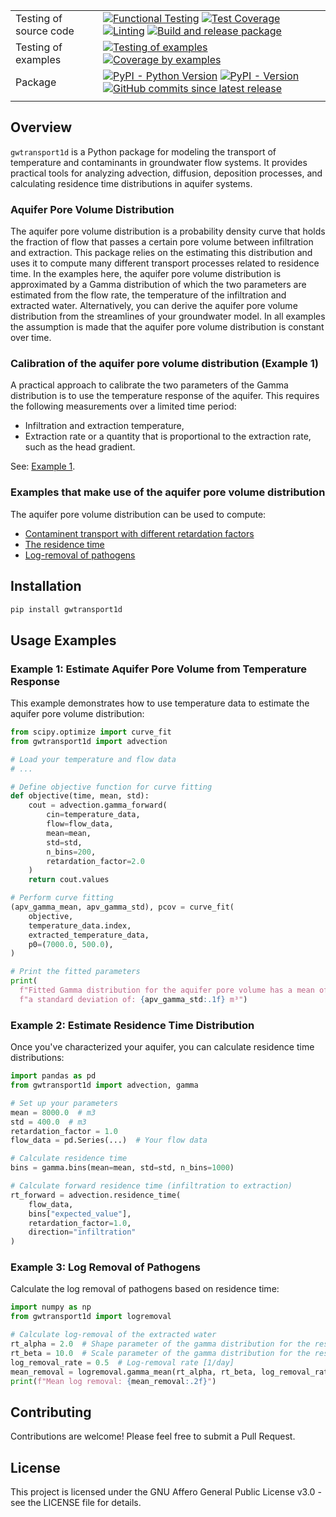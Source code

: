 |                        |                                                                                                                                                                                                                                                                                                                                                                                                                                                                                                                                                                                                                                                                                                                                                                                                                      |
| ---------------------- | -------------------------------------------------------------------------------------------------------------------------------------------------------------------------------------------------------------------------------------------------------------------------------------------------------------------------------------------------------------------------------------------------------------------------------------------------------------------------------------------------------------------------------------------------------------------------------------------------------------------------------------------------------------------------------------------------------------------------------------------------------------------------------------------------------------------- |
| Testing of source code | [![Functional Testing](https://github.com/bdestombe/python_gwtransport1d/actions/workflows/functional_testing.yml/badge.svg?branch=main)](https://github.com/bdestombe/python_gwtransport1d/actions/workflows/functional_testing.yml) [![Test Coverage](https://bdestombe.github.io/python-gwtransport1d/coverage-badge.svg)](https://bdestombe.github.io/python-gwtransport1d/htmlcov/) [![Linting](https://github.com/bdestombe/python_gwtransport1d/actions/workflows/linting.yml/badge.svg?branch=main)](https://github.com/bdestombe/python_gwtransport1d/actions/workflows/linting.yml) [![Build and release package](https://github.com/bdestombe/python-gwtransport1d/actions/workflows/release.yml/badge.svg?branch=main)](https://github.com/bdestombe/python-gwtransport1d/actions/workflows/release.yml) |
| Testing of examples    | [![Testing of examples](https://github.com/bdestombe/python_gwtransport1d/actions/workflows/examples_testing.yml/badge.svg?branch=main)](https://github.com/bdestombe/python_gwtransport1d/actions/workflows/examples_testing.yml) [![Coverage by examples](https://bdestombe.github.io/python-gwtransport1d/coverage_examples-badge.svg)](https://bdestombe.github.io/python-gwtransport1d/htmlcov_examples/)                                                                                                                                                                                                                                                                                                                                                                                                       |
| Package                | [![PyPI - Python Version](https://img.shields.io/pypi/pyversions/gwtransport1d.svg?logo=python&label=Python&logoColor=gold)](https://pypi.org/project/gwtransport1d/) [![PyPI - Version](https://img.shields.io/pypi/v/gwtransport1d.svg?logo=pypi&label=PyPI&logoColor=gold)](https://pypi.org/project/gwtransport1d/) [![GitHub commits since latest release](https://img.shields.io/github/commits-since/bdestombe/python-gwtransport1d/latest?logo=github&logoColor=lightgrey)](https://github.com/bdestombe/python-gwtransport1d/compare/)                                                                                                                                                                                                                                                                      |
|                        |                                                                                                                                                                                                                                                                                                                                                                                                                                                                                                                                                                                                                                                                                                                                                                                                                      |

## Overview

`gwtransport1d` is a Python package for modeling the transport of temperature and contaminants in groundwater flow systems. It provides practical tools for analyzing advection, diffusion, deposition processes, and calculating residence time distributions in aquifer systems.

### Aquifer Pore Volume Distribution

The aquifer pore volume distribution is a probability density curve that holds the fraction of flow that passes a certain pore volume between infiltration and extraction. This package relies on the estimating this distribution and uses it to compute many different transport processes related to residence time. In the examples here, the aquifer pore volume distribution is approximated by a Gamma distribution of which the two parameters are estimated from the flow rate, the temperature of the infiltration and extracted water. Alternatively, you can derive the aquifer pore volume distribution from the streamlines of your groundwater model. In all examples the assumption is made that the aquifer pore volume distribution is constant over time.

### Calibration of the aquifer pore volume distribution (Example 1)

A practical approach to calibrate the two parameters of the Gamma distribution is to use the temperature response of the aquifer. This requires the following measurements over a limited time period:

- Infiltration and extraction temperature,
- Extraction rate or a quantity that is proportional to the extraction rate, such as the head gradient.

See: [Example 1](https://github.com/bdestombe/python-gwtransport1d/blob/main/examples/01_Estimate_aquifer_pore_volume_from_temperature_response.py).

### Examples that make use of the aquifer pore volume distribution

The aquifer pore volume distribution can be used to compute:

- [Contaminent transport with different retardation factors](https://github.com/bdestombe/python-gwtransport1d/blob/main/examples/01_Estimate_aquifer_pore_volume_from_temperature_response.py)
- [The residence time](https://github.com/bdestombe/python-gwtransport1d/blob/main/examples/02_Estimate_the_residence_time_distribution.py)
- [Log-removal of pathogens](https://github.com/bdestombe/python-gwtransport1d/blob/main/examples/03_Log_removal.py)

## Installation

```bash
pip install gwtransport1d
```

## Usage Examples

### Example 1: Estimate Aquifer Pore Volume from Temperature Response

This example demonstrates how to use temperature data to estimate the aquifer pore volume distribution:

```python
from scipy.optimize import curve_fit
from gwtransport1d import advection

# Load your temperature and flow data
# ...

# Define objective function for curve fitting
def objective(time, mean, std):
    cout = advection.gamma_forward(
        cin=temperature_data,
        flow=flow_data,
        mean=mean,
        std=std,
        n_bins=200,
        retardation_factor=2.0
    )
    return cout.values

# Perform curve fitting
(apv_gamma_mean, apv_gamma_std), pcov = curve_fit(
    objective,
    temperature_data.index,
    extracted_temperature_data,
    p0=(7000.0, 500.0),
)

# Print the fitted parameters
print(
  f"Fitted Gamma distribution for the aquifer pore volume has a mean of: {apv_gamma_mean:.1f} m³ and ",
  f"a standard deviation of: {apv_gamma_std:.1f} m³")
```

### Example 2: Estimate Residence Time Distribution

Once you've characterized your aquifer, you can calculate residence time distributions:

```python
import pandas as pd
from gwtransport1d import advection, gamma

# Set up your parameters
mean = 8000.0  # m3
std = 400.0  # m3
retardation_factor = 1.0
flow_data = pd.Series(...)  # Your flow data

# Calculate residence time
bins = gamma.bins(mean=mean, std=std, n_bins=1000)

# Calculate forward residence time (infiltration to extraction)
rt_forward = advection.residence_time(
    flow_data,
    bins["expected_value"],
    retardation_factor=1.0,
    direction="infiltration"
)
```

### Example 3: Log Removal of Pathogens

Calculate the log removal of pathogens based on residence time:

```python
import numpy as np
from gwtransport1d import logremoval

# Calculate log-removal of the extracted water
rt_alpha = 2.0  # Shape parameter of the gamma distribution for the residence time
rt_beta = 10.0  # Scale parameter of the gamma distribution for the residence time
log_removal_rate = 0.5  # Log-removal rate [1/day]
mean_removal = logremoval.gamma_mean(rt_alpha, rt_beta, log_removal_rate)
print(f"Mean log removal: {mean_removal:.2f}")
```

## Contributing

Contributions are welcome! Please feel free to submit a Pull Request.

## License

This project is licensed under the GNU Affero General Public License v3.0 - see the LICENSE file for details.
